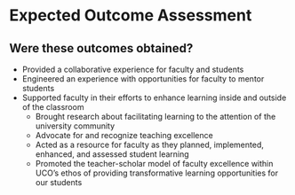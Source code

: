 # Expected Outcome Assessment

## Were these outcomes obtained?

* Provided a collaborative experience for faculty and students
* Engineered an experience with opportunities for faculty to mentor students
* Supported faculty in their efforts to enhance learning inside and outside of the classroom
  * Brought research about facilitating learning to the attention of the university community
  * Advocate for and recognize teaching excellence
  * Acted as a resource for faculty as they planned, implemented, enhanced, and assessed student learning
  * Promoted the teacher-scholar model of faculty excellence within UCO’s ethos of providing transformative learning opportunities for our students
